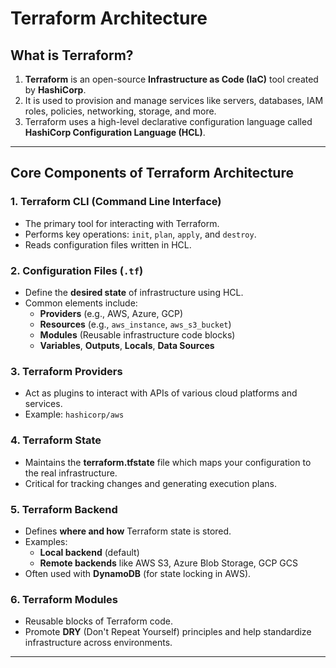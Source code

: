 # Terraform Architecture

## What is Terraform?

1. **Terraform** is an open-source **Infrastructure as Code (IaC)** tool created by **HashiCorp**.
2. It is used to provision and manage services like servers, databases, IAM roles, policies, networking, storage, and more.
3. Terraform uses a high-level declarative configuration language called **HashiCorp Configuration Language (HCL)**.

---

## Core Components of Terraform Architecture

### 1. Terraform CLI (Command Line Interface)
- The primary tool for interacting with Terraform.
- Performs key operations: `init`, `plan`, `apply`, and `destroy`.
- Reads configuration files written in HCL.

### 2. Configuration Files (`.tf`)
- Define the **desired state** of infrastructure using HCL.
- Common elements include:
  - **Providers** (e.g., AWS, Azure, GCP)
  - **Resources** (e.g., `aws_instance`, `aws_s3_bucket`)
  - **Modules** (Reusable infrastructure code blocks)
  - **Variables**, **Outputs**, **Locals**, **Data Sources**

### 3. Terraform Providers
- Act as plugins to interact with APIs of various cloud platforms and services.
- Example: `hashicorp/aws`

### 4. Terraform State
- Maintains the **terraform.tfstate** file which maps your configuration to the real infrastructure.
- Critical for tracking changes and generating execution plans.

### 5. Terraform Backend
- Defines **where and how** Terraform state is stored.
- Examples:
  - **Local backend** (default)
  - **Remote backends** like AWS S3, Azure Blob Storage, GCP GCS
- Often used with **DynamoDB** (for state locking in AWS).

### 6. Terraform Modules
- Reusable blocks of Terraform code.
- Promote **DRY** (Don't Repeat Yourself) principles and help standardize infrastructure across environments.

---


